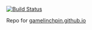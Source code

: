 [![Build Status](https://travis-ci.org/gamelinchpin/gamelinchpin.github.io.svg?branch=master)](https://travis-ci.org/gamelinchpin/gamelinchpin.github.io)

Repo for [gamelinchpin.github.io](http://gamelinchpin.github.io)
